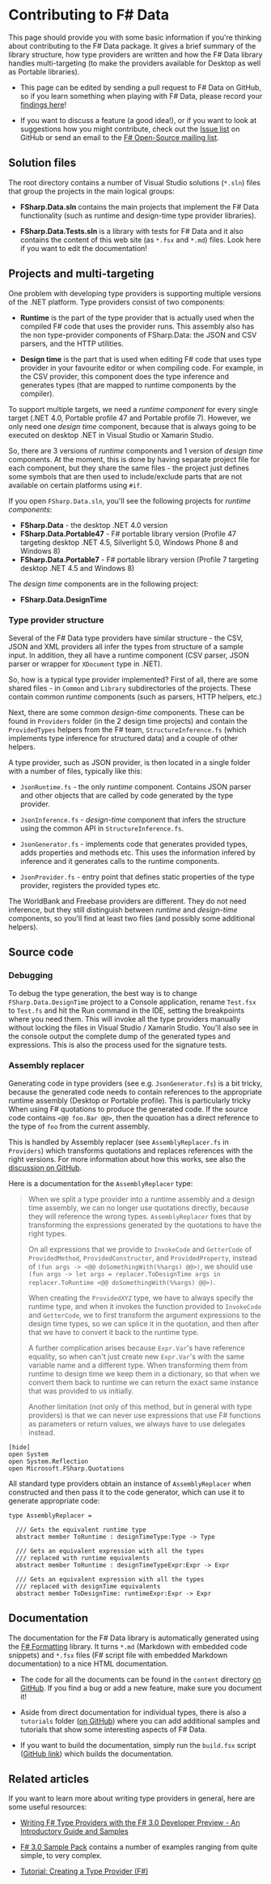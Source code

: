 Contributing to F# Data
=======================

This page should provide you with some basic information if you're thinking about
contributing to the F# Data package. It gives a brief summary of the library 
structure, how type providers are written and how the F# Data library handles 
multi-targeting (to make the providers available for Desktop as well
as Portable libraries).

 * This page can be edited by sending a pull request to F# Data on GitHub, so
   if you learn something when playing with F# Data, please record your
   [findings here](https://github.com/fsharp/FSharp.Data/blob/master/CONTRIBUTING.md)!

 * If you want to discuss a feature (a good idea!), or if you want to look at 
   suggestions how you might contribute, check out the
   [Issue list](https://github.com/fsharp/FSharp.Data/issues) on GitHub or send
   an email to the [F# Open-Source mailing list](http://groups.google.com/group/fsharp-opensource).

## Solution files

The root directory contains a number of Visual Studio solutions (`*.sln`) files 
that group the projects in the main logical groups:

 * **FSharp.Data.sln** contains the main projects that implement the F# Data
   functionality (such as runtime and design-time type provider libraries).

 * **FSharp.Data.Tests.sln** is a library with tests for F# Data and it also contains
   the content of this web site (as `*.fsx` and `*.md`) files. Look here if you want
   to edit the documentation!

## Projects and multi-targeting

One problem with developing type providers is supporting multiple versions of the .NET 
platform. Type providers consist of two components:

 * **Runtime** is the part of the type provider that is actually used when the
   compiled F# code that uses the provider runs. This assembly also has the
   non type-provider components of FSharp.Data: the JSON and CSV parsers, and
   the HTTP utilities.

 * **Design time** is the part that is used when editing F# code that uses type
   provider in your favourite editor or when compiling code. For example, in the
   CSV provider, this component does the type inference and generates types
   (that are mapped to runtime components by the compiler).

To support multiple targets, we need a _runtime component_ for every single target
(.NET 4.0, Portable profile 47 and Portable profile 7). However, we only need one _design time_
component, because that is always going to be executed on desktop .NET in Visual Studio
or Xamarin Studio.

So, there are 3 versions of _runtime_ components and 1 version of _design time_ 
components. At the moment, this is done by having separate project file for each
component, but they share the same files - the project just defines some symbols that
are then used to include/exclude parts that are not available on certain platforms
using `#if`.

If you open `FSharp.Data.sln`, you'll see the following projects for _runtime components_:

 * **FSharp.Data** - the desktop .NET 4.0 version
 * **FSharp.Data.Portable47** - F# portable library version (Profile 47 targeting desktop .NET 4.5, Silverlight 5.0, Windows Phone 8 and Windows 8)
 * **FSharp.Data.Portable7** - F# portable library version (Profile 7 targeting desktop .NET 4.5 and Windows 8)
 
The _design time_ components are in the following project:

 * **FSharp.Data.DesignTime**
 
### Type provider structure

Several of the F# Data type providers have similar structure - the CSV, JSON and XML
providers all infer the types from structure of a sample input. In addition, they all
have a runtime component (CSV parser, JSON parser or wrapper for `XDocument` type in .NET).

So, how is a typical type provider implemented? First of all, there are some shared 
files - in `Common` and `Library` subdirectories of the projects. These contain common
_runtime_ components (such as parsers, HTTP helpers, etc.)

Next, there are some common _design-time_ components. These can be found in `Providers`
folder (in the 2 design time projects) and contain the `ProvidedTypes` helpers from the
F# team, `StructureInference.fs` (which implements type inference for structured data)
and a couple of other helpers.

A type provider, such as JSON provider, is then located in a single folder with a number
of files, typically like this:

 * `JsonRuntime.fs` - the only _runtime_ component. Contains JSON parser and other 
   objects that are called by code generated by the type provider.

 * `JsonInference.fs` - _design-time_ component that infers the structure using 
   the common API in `StructureInference.fs`.

 * `JsonGenerator.fs` - implements code that generates provided types, adds properties
   and methods etc. This uses the information infered by inference and it generates
   calls to the runtime components.

 * `JsonProvider.fs` - entry point that defines static properties of the type provider,
   registers the provided types etc.

The WorldBank and Freebase providers are different. They do not need inference, but 
they still distinguish between _runtime_ and _design-time_ components, so you'll find at least
two files (and possibly some additional helpers).

## Source code

### Debugging

To debug the type generation, the best way is to change `FSharp.Data.DesignTime` project to a Console application, rename `Test.fsx` to `Test.fs` and hit the Run command in the IDE, setting the breakpoints where you need them. This will invoke all the type providers manually without locking the files in Visual Studio / Xamarin Studio. You'll also see in the console output the complete dump of the generated types and expressions. This is also the process used for the signature tests.

### Assembly replacer

Generating code in type providers (see e.g. `JsonGenerator.fs`) is a bit tricky, because 
the generated code needs to contain references to the appropriate runtime assembly 
(Desktop or Portable profile). This is particularly tricky When using F# quotations 
to produce the generated code. If the source code contains `<@@ foo.Bar @@>`, then the 
quoation has a direct reference to the type of `foo` from the current assembly.

This is handled by Assembly replacer (see `AssemblyReplacer.fs` in `Providers`) which
transforms quotations and replaces references with the right versions. For more information
about how this works, see also the [discussion on GitHub](https://github.com/fsharp/FSharp.Data/pull/5).

Here is a documentation for the `AssemblyReplacer` type:

> When we split a type provider into a runtime assembly and a design time assembly, we can no longer 
> use quotations directly, because they will reference the wrong types. `AssemblyReplacer` fixes that 
> by transforming the expressions generated by the quotations to have the right types. 
>
> On all expressions  that we provide to `InvokeCode` and `GetterCode` of `ProvidedMethod`, `ProvidedConstructor`,
> and `ProvidedProperty`, instead of `(fun args -> <@@ doSomethingWith(%%args) @@>)`, we should use 
> `(fun args -> let args = replacer.ToDesignTime args in replacer.ToRuntime <@@ doSomethingWith(%%args) @@>)`.
>
> When creating the `ProvidedXYZ` type, we have to always specify the runtime type, and when it invokes
> the function provided to `InvokeCode` and `GetterCode`, we to first transform the argument expressions
> to the design time types, so we can splice it in the quotation, and then after that we have to convert
> it back to the runtime type. 
>
> A further complication arises because `Expr.Var`'s have reference equality, so when can't just create 
> new `Expr.Var`'s with the same variable name and a different type. When transforming them from runtime 
> to design time we keep them in a dictionary, so that when we convert them back to runtime we can return 
> the exact same instance that was provided to us initially.
>
> Another limitation (not only of this method, but in general with type providers) is that we can never use 
> expressions that use F# functions as parameters or return values, we always have to use delegates instead.

    [hide]
    open System
    open System.Reflection
    open Microsoft.FSharp.Quotations

All standard type providers obtain an instance of `AssemblyReplacer` when constructed and then pass it
to the code generator, which can use it to generate appropriate code:

    type AssemblyReplacer =
    
      /// Gets the equivalent runtime type
      abstract member ToRuntime : designTimeType:Type -> Type
      
      /// Gets an equivalent expression with all the types 
      /// replaced with runtime equivalents
      abstract member ToRuntime : designTimeTypeExpr:Expr -> Expr

      /// Gets an equivalent expression with all the types 
      /// replaced with designTime equivalents
      abstract member ToDesignTime: runtimeExpr:Expr -> Expr

## Documentation

The documentation for the F# Data library is automatically generated using the 
[F# Formatting](https://github.com/tpetricek/FSharp.Formatting) library. It turns 
`*.md` (Markdown with embedded code snippets) and `*.fsx` files (F# script file with 
embedded Markdown documentation) to a nice HTML documentation.

 * The code for all the documents can be found in the `content` directory
   [on GitHub](https://github.com/fsharp/FSharp.Data/tree/master/docs/content). If you 
   find a bug or add a new feature, make sure you document it!

 * Aside from direct documentation for individual types, there is also a `tutorials` folder
   ([on GitHub](https://github.com/fsharp/FSharp.Data/tree/master/docs/content/tutorials)) where
   you can add additional samples and tutorials that show some interesting aspects of F# Data.

 * If you want to build the documentation, simply run the `build.fsx` script
   ([GitHub link](https://github.com/fsharp/FSharp.Data/blob/master/tools/build.fsx)) which
   builds the documentation.

## Related articles

If you want to learn more about writing type providers in general, here are some useful resources:

  * [Writing F# Type Providers with the F# 3.0 Developer Preview - An Introductory Guide and Samples](http://blogs.msdn.com/b/fsharpteam/archive/2011/09/24/developing-f-type-providers-with-the-f-3-0-developer-preview-an-introductory-guide-and-samples.aspx)

  * [F# 3.0 Sample Pack](http://fsharp3sample.codeplex.com/) contains a number of examples ranging
    from quite simple, to very complex.

  * [Tutorial: Creating a Type Provider (F#)](http://msdn.microsoft.com/en-gb/library/hh361034.aspx)
